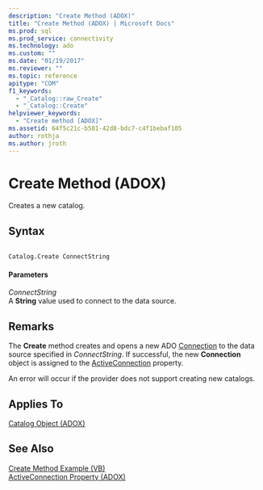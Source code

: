 ```yaml
---
description: "Create Method (ADOX)"
title: "Create Method (ADOX) | Microsoft Docs"
ms.prod: sql
ms.prod_service: connectivity
ms.technology: ado
ms.custom: ""
ms.date: "01/19/2017"
ms.reviewer: ""
ms.topic: reference
apitype: "COM"
f1_keywords: 
  - "_Catalog::raw_Create"
  - "_Catalog::Create"
helpviewer_keywords: 
  - "Create method [ADOX]"
ms.assetid: 64f5c21c-b581-42d8-bdc7-c4f1bebaf105
author: rothja
ms.author: jroth
---
```

# Create Method (ADOX)
Creates a new catalog.  
  
## Syntax  
  
```  
  
Catalog.Create ConnectString  
```  
  
#### Parameters  
 *ConnectString*  
 A **String** value used to connect to the data source.  
  
## Remarks  
 The **Create** method creates and opens a new ADO [Connection](../ado-api/connection-object-ado.md) to the data source specified in *ConnectString*. If successful, the new **Connection** object is assigned to the [ActiveConnection](./activeconnection-property-adox.md) property.  
  
 An error will occur if the provider does not support creating new catalogs.  
  
## Applies To  
 [Catalog Object (ADOX)](./catalog-object-adox.md)  
  
## See Also  
 [Create Method Example (VB)](./create-method-example-vb.md)   
 [ActiveConnection Property (ADOX)](./activeconnection-property-adox.md)